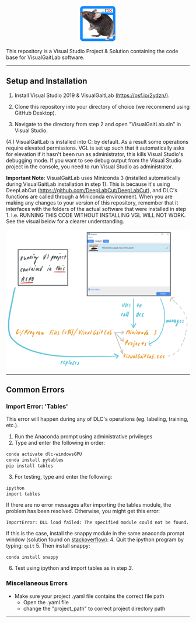 <p align="center">
  <img src="https://github.com/Be-bo/VisualGaitLab/blob/master/logo.png" width="100" height="100">
</p>

This repository is a Visual Studio Project & Solution containing the code base for VisualGaitLab software.

---

## Setup and Installation

1. Install Visual Studio 2019 & VisualGaitLab (https://osf.io/2ydzn/).

2. Clone this repository into your directory of choice (we recommend using GitHub Desktop).

3. Navigate to the directory from step 2 and open "VisualGaitLab.sln" in Visual Studio.

  (4.) VisualGaitLab is installed into C: by default. As a result some operations require elevated permissions. VGL is set up such that it automatically asks for elevation if it hasn't been run as administrator, this kills Visual Studio's debugging mode. If you want to see debug output from the Visual Studio project in the console, you need to run Visual Studio as administrator.

<b>Important Note</b>: VisualGaitLab uses Miniconda 3 (installed automatically during VisualGaitLab installation in step 1). This is because it's using DeepLabCut (https://github.com/DeepLabCut/DeepLabCut), and DLC's functions are called through a Miniconda environment. When you are making any changes to your version of this repository, remember that it interfaces with the folders of the actual software that were installed in step 1. I.e. RUNNING THIS CODE WITHOUT INSTALLING VGL WILL NOT WORK. See the visual below for a clearer understanding.

![Visual](https://github.com/Be-bo/VisualGaitLab/blob/master/Images/readme_visual.png)

---

## Common Errors

### Import Error: 'Tables'
This error will happen during any of DLC's operations (eg. labeling, training, etc.).
1.	Run the Anaconda prompt using administrative privileges
2.	Type and enter the following in order: 
  ```
  conda activate dlc-windowsGPU
  conda install pytables
  pip install tables
  ```
3.	For testing, type and enter the following:
  ```
  ipython
  import tables
  ```
 
If there are no error messages after importing the tables module, the problem has been resolved. 
Otherwise, you might get this error:
``` 
ImportError: DLL load failed: The specified module could not be found.
``` 
 
If this is the case, install the snappy module in the same anaconda prompt window (solution found on [stackoverflow][1]):
4.	Quit the ipython program by typing:       `quit`
5.	Then install snappy:
  ```
  conda install snappy
  ```
6.	Test using ipython and import tables as in step *3*.

[1]: https://stackoverflow.com/questions/63022939/having-trouble-loading-tables-in-a-conda-environment-after-an-apparently-sucessf


### Miscellaneous Errors
- Make sure your project .yaml file contains the correct file path
  - Open the .yaml file
  - change the "project_path" to correct project directory path

---
